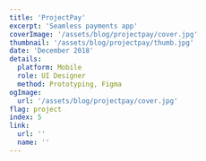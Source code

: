 ```yaml
---
title: 'ProjectPay'
excerpt: 'Seamless payments app'
coverImage: '/assets/blog/projectpay/cover.jpg'
thumbnail: '/assets/blog/projectpay/thumb.jpg'
date: 'December 2018'
details:
  platform: Mobile
  role: UI Designer
  method: Prototyping, Figma
ogImage:
  url: '/assets/blog/projectpay/cover.jpg'
flag: project
index: 5
link:
  url: ''
  name: ''
---
```

